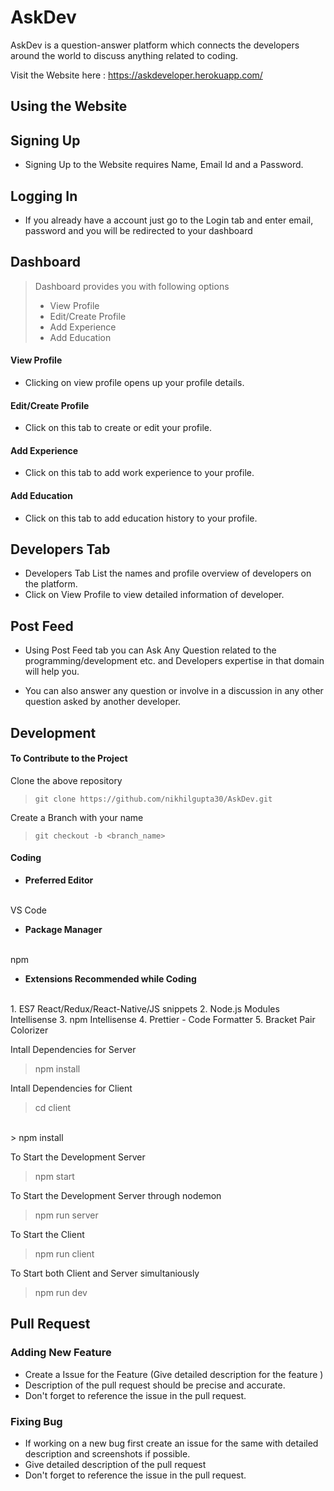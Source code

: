 # AskDev

AskDev is a question-answer platform which connects the developers around the world to discuss anything related to coding.

Visit the Website here : https://askdeveloper.herokuapp.com/


## **Using the Website**

## Signing Up
- Signing Up to the Website requires Name, Email Id and a Password.

## Logging In
- If you already have a account just go to the Login tab and enter email, password and you will be redirected to your dashboard

## Dashboard
>Dashboard provides you with following options
> - View Profile
> - Edit/Create Profile
> - Add Experience
> - Add Education 

#### View Profile
- Clicking on view profile opens up your profile details.

#### Edit/Create Profile
- Click on this tab to create or edit your profile.

#### Add Experience
- Click on this tab to add work experience to your profile.

#### Add Education
- Click on this tab to add education history to your profile.

## Developers Tab
- Developers Tab List the names and profile overview of developers on the platform. 
- Click on View Profile to view detailed information of developer.

## Post Feed
- Using Post Feed tab you can Ask Any Question related to the programming/development etc. and Developers expertise in that domain will help you.

- You can also answer any question or involve in a discussion in any other question asked by another developer.

## **Development**

#### To Contribute to the Project 

Clone the above repository

> `git clone https://github.com/nikhilgupta30/AskDev.git`

Create a Branch with your name

> `git checkout -b <branch_name>`

#### Coding 

- **Preferred Editor**
<br>
VS Code

- **Package Manager**
<br>
npm

- **Extensions Recommended while Coding**
<br>
  1. ES7 React/Redux/React-Native/JS snippets
  2. Node.js Modules Intellisense
  3. npm Intellisense
  4. Prettier - Code Formatter
  5. Bracket Pair Colorizer

Intall Dependencies for Server
> npm install

Intall Dependencies for Client
> cd client
<br>
> npm install

To Start the Development Server
> npm start

To Start the Development Server through nodemon
> npm run server

To Start the Client
> npm run client

To Start both Client and Server simultaniously
> npm run dev

## **Pull Request**
### Adding New Feature
- Create a Issue for the Feature (Give detailed description for the feature )
- Description of the pull request should be precise and accurate.
- Don't forget to reference the issue in the pull request.

### Fixing Bug
- If working on a new bug first create an issue for the same with detailed description and screenshots if possible.
- Give detailed description of the pull request
- Don't forget to reference the issue in the pull request.
